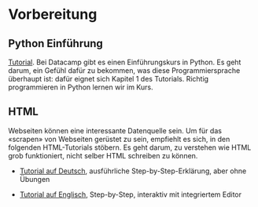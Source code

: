 # Vorbereitung


## Python Einführung

[Tutorial](https://app.datacamp.com/learn/courses/intro-to-python-for-data-science). Bei Datacamp gibt es einen Einführungskurs in Python. Es geht darum, ein Gefühl dafür zu bekommen, was diese Programmiersprache überhaupt ist: dafür eignet sich Kapitel 1 des Tutorials. Richtig programmieren in Python lernen wir im Kurs.

## HTML

Webseiten können eine interessante Datenquelle sein. Um für das «scrapen» von Webseiten gerüstet zu sein, empfiehlt es sich, in den folgenden HTML-Tutorials stöbern. Es geht darum, zu verstehen wie HTML grob funktioniert, nicht selber HTML schreiben zu können.

- [Tutorial auf Deutsch](https://wiki.selfhtml.org/wiki/HTML/Tutorials/Einstieg), ausführliche Step-by-Step-Erklärung, aber ohne Übungen

- [Tutorial auf Englisch](https://www.learn-html.org/), Step-by-Step, interaktiv mit integriertem Editor
